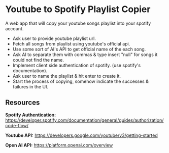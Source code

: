 # Youtube to Spotify Playlist Copier

A web app that will copy your youtube songs playlist into your spotify account.

- Ask user to provide youtube playlist url.
- Fetch all songs from playlist using youtube's official api.
- Use some sort of AI's API to get official name of the each song.
- Ask AI to separate them with commas & type insert "null" for songs it could not find the name.
- Implement client side authentication of spotify. (use spotify's documentation).
- Ask user to name the playlist & hit enter to create it.
- Start the process of copying, somehow indicate the successes & failures in the UI.

## Resources

**Spotify Authentication:** https://developer.spotify.com/documentation/general/guides/authorization/code-flow/

**Youtube API:** https://developers.google.com/youtube/v3/getting-started

**Open AI API:** https://platform.openai.com/overview
